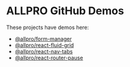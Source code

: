 # ALLPRO GitHub Demos

These projects have demos here:

- [@allpro/form-manager](https://allpro.github.io/form-manager/)
- [@allpro/react-fluid-grid](https://allpro.github.io/react-fluid-grid/)
- [@allpro/react-nav-tabs](https://allpro.github.io/react-nav-tabs/)
- [@allpro/react-router-pause](https://allpro.github.io/react-router-pause/)
